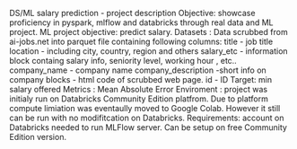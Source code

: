 DS/ML salary prediction - project description
Objective: showcase proficiency in pyspark, mlflow and databricks through real data and ML project.
ML project objective: predict salary.
Datasets : Data scrubbed from ai-jobs.net into parquet file containing following columns:
title - job title
location - including city, country, region and others
salary_etc - information block containg salary info, seniority level, working hour , etc..
company_name - company name
company_description -short info on company
blocks - html code of scrubbed web page.
id - ID
Target: min salary offered
Metrics : Mean Absolute Error
Enviroment : project was initialy run on Databricks Community Edition platfrom. Due to platform compute limiation was eventaully moved to Google Colab. However it still can be run with no modifitcation on Databricks.
Requirements: account on Databricks needed to run MLFlow server. Can be setup on free Community Edition version.



